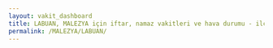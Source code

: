 ```yaml
---
layout: vakit_dashboard
title: LABUAN, MALEZYA için iftar, namaz vakitleri ve hava durumu - ilçe/eyalet seç
permalink: /MALEZYA/LABUAN/
---
```


<script type="text/javascript">
  var GLOBAL_COUNTRY = 'MALEZYA';
  var GLOBAL_CITY = 'LABUAN';
  var GLOBAL_STATE = '';
  var lat = 72;
  var lon = 21;
</script>
